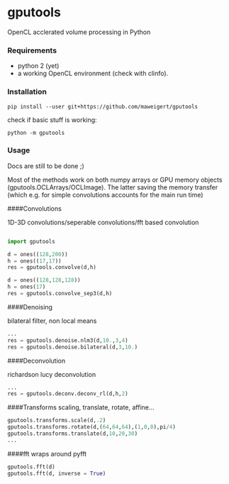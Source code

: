 # gputools

OpenCL acclerated volume processing in Python 

### Requirements 

- python 2 (yet)
- a working OpenCL environment (check with clinfo).

### Installation

```
pip install --user git+https://github.com/maweigert/gputools
```
check if basic stuff is working:

```
python -m gputools
```

### Usage

Docs are still to be done ;)

Most of the methods work on both numpy arrays or GPU memory objects (gputools.OCLArrays/OCLImage). The latter saving the memory transfer (which e.g. for simple convolutions accounts for the main run time)

####Convolutions

1D-3D convolutions/seperable convolutions/fft based convolution

```python

import gputools

d = ones((128,200))
h = ones((17,17))
res = gputools.convolve(d,h)

```

```python
d = ones((128,128,128))
h = ones(17)
res = gputools.convolve_sep3(d,h)

```

####Denoising

bilateral filter, non local means

```python
...
res = gputools.denoise.nlm3(d,10.,3,4)
res = gputools.denoise.bilateral(d,3,10.)

```


####Deconvolution

richardson lucy deconvolution 

```python
...
res = gputools.deconv.deconv_rl(d,h,2)
```


####Transforms
scaling, translate, rotate, affine...


```python
gputools.transforms.scale(d,.2)
gputools.transforms.rotate(d,(64,64,64),(1,0,0),pi/4)
gputools.transforms.translate(d,10,20,30)
...
```

####fft
wraps around pyfft 

```python
gputools.fft(d)
gputools.fft(d, inverse = True)
```
